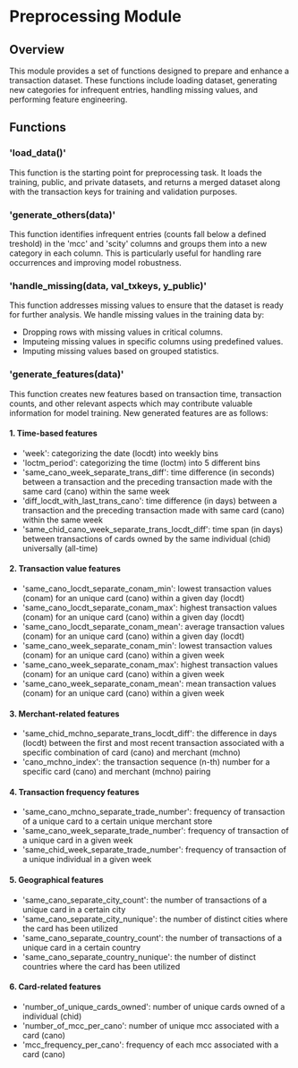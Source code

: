 # Preprocessing Module
## Overview
This module provides a set of functions designed to prepare and enhance a transaction dataset. These functions include loading dataset, generating new categories for infrequent entries, handling missing values, and performing feature engineering.

## Functions
### 'load_data()'
This function is the starting point for preprocessing task. It loads the training, public, and private datasets, and returns a merged dataset along with the transaction keys for training and validation purposes.

### 'generate_others(data)'
This function identifies infrequent entries (counts fall below a defined treshold) in the 'mcc' and 'scity' columns and groups them into a new category in each column. This is particularly useful for handling rare occurrences and improving model robustness.

### 'handle_missing(data, val_txkeys, y_public)'
This function addresses missing values to ensure that the dataset is ready for further analysis. We handle missing values in the training data by:
- Dropping rows with missing values in critical columns.
- Imputeing missing values in specific columns using predefined values.
- Imputing missing values based on grouped statistics.

### 'generate_features(data)'
This function creates new features based on transaction time, transaction counts, and other relevant aspects which may contribute valuable information for model training.
New generated features are as follows:
#### 1. Time-based features
- 'week': categorizing the date (locdt) into weekly bins
- 'loctm_period': categorizing the time (loctm) into 5 different bins
- 'same_cano_week_separate_trans_diff': time difference (in seconds) between a transaction and the preceding transaction made with the same card (cano) within the same week
- 'diff_locdt_with_last_trans_cano': time difference (in days) between a transaction and the preceding transaction made with same card (cano) within the same week
- 'same_chid_cano_week_separate_trans_locdt_diff': time span (in days) between transactions of cards owned by the same individual (chid) universally (all-time)
#### 2. Transaction value features
- 'same_cano_locdt_separate_conam_min': lowest transaction values (conam) for an unique card (cano) within a given day (locdt)
- 'same_cano_locdt_separate_conam_max': highest transaction values (conam) for an unique card (cano) within a given day (locdt)
- 'same_cano_locdt_separate_conam_mean': average transaction values (conam) for an unique card (cano) within a given day (locdt)
- 'same_cano_week_separate_conam_min': lowest transaction values (conam) for an unique card (cano) within a given week
- 'same_cano_week_separate_conam_max': highest transaction values (conam) for an unique card (cano) within a given week
- 'same_cano_week_separate_conam_mean': mean transaction values (conam) for an unique card (cano) within a given week
#### 3. Merchant-related features
- 'same_chid_mchno_separate_trans_locdt_diff': the difference in days (locdt) between the first and most recent transaction associated with a specific combination of card (cano) and merchant (mchno)
- 'cano_mchno_index': the transaction sequence (n-th) number for a specific card (cano) and merchant (mchno) pairing
#### 4. Transaction frequency features
- 'same_cano_mchno_separate_trade_number': frequency of transaction of a unique card to a certain unique merchant store
- 'same_cano_week_separate_trade_number': frequency of transaction of a unique card in a given week
- 'same_chid_week_separate_trade_number': frequency of transaction of a unique individual in a given week
#### 5. Geographical features
- 'same_cano_separate_city_count': the number of transactions of a unique card in a certain city
- 'same_cano_separate_city_nunique': the number of distinct cities where the card has been utilized
- 'same_cano_separate_country_count': the number of transactions of a unique card in a certain country
- 'same_cano_separate_country_nunique': the number of distinct countries where the card has been utilized
#### 6. Card-related features
- 'number_of_unique_cards_owned': number of unique cards owned of a individual (chid)
- 'number_of_mcc_per_cano': number of unique mcc associated with a card (cano)
- 'mcc_frequency_per_cano': frequency of each mcc associated with a card (cano)
